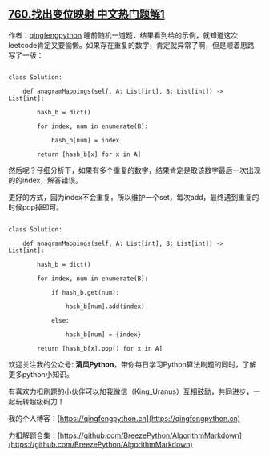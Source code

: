 ## [760.找出变位映射 中文热门题解1](https://leetcode.cn/problems/find-anagram-mappings/solutions/100000/760-zhao-chu-bian-wei-ying-she-python3-y-cir8)

作者：[qingfengpython](https://leetcode.cn/u/qingfengpython)
睡前随机一道题，结果看到给的示例，就知道这次leetcode肯定又要偷懒。如果存在重复的数字，肯定就异常了啊，但是顺着思路写了一版：
```python3
class Solution:
    def anagramMappings(self, A: List[int], B: List[int]) -> List[int]:
        hash_b = dict()
        for index, num in enumerate(B):
            hash_b[num] = index
        return [hash_b[x] for x in A]
```
然后呢？仔细分析下，如果有多个重复的数字，结果肯定是取该数字最后一次出现的的index，解答错误。

更好的方式，因为index不会重复，所以维护一个set，每次add，最终遇到重复的时候pop掉即可。
```python3
class Solution:
    def anagramMappings(self, A: List[int], B: List[int]) -> List[int]:
        hash_b = dict()
        for index, num in enumerate(B):
            if hash_b.get(num):
                hash_b[num].add(index)
            else:
                hash_b[num] = {index}
        return [hash_b[x].pop() for x in A]
```

欢迎关注我的公众号: **清风Python**，带你每日学习Python算法刷题的同时，了解更多python小知识。

有喜欢力扣刷题的小伙伴可以加我微信（King_Uranus）互相鼓励，共同进步，一起玩转超级码力！

我的个人博客：[https://qingfengpython.cn](https://qingfengpython.cn)

力扣解题合集：[https://github.com/BreezePython/AlgorithmMarkdown](https://github.com/BreezePython/AlgorithmMarkdown)
